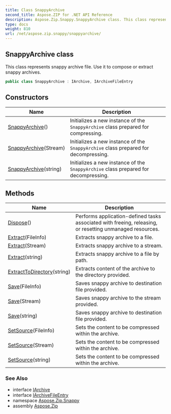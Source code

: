 ```yaml
---
title: Class SnappyArchive
second_title: Aspose.ZIP for .NET API Reference
description: Aspose.Zip.Snappy.SnappyArchive class. This class represents snappy archive file. Use it to compose or extract snappy archives
type: docs
weight: 810
url: /net/aspose.zip.snappy/snappyarchive/
---
```

## SnappyArchive class

This class represents snappy archive file. Use it to compose or extract snappy archives.

```csharp
public class SnappyArchive : IArchive, IArchiveFileEntry
```

## Constructors

| Name | Description |
| --- | --- |
| [SnappyArchive](snappyarchive/#constructor)() | Initializes a new instance of the `SnappyArchive` class prepared for compressing. |
| [SnappyArchive](snappyarchive/#constructor_1)(Stream) | Initializes a new instance of the `SnappyArchive` class prepared for decompressing. |
| [SnappyArchive](snappyarchive/#constructor_2)(string) | Initializes a new instance of the `SnappyArchive` class prepared for decompressing. |

## Methods

| Name | Description |
| --- | --- |
| [Dispose](../../aspose.zip.snappy/snappyarchive/dispose/)() | Performs application-defined tasks associated with freeing, releasing, or resetting unmanaged resources. |
| [Extract](../../aspose.zip.snappy/snappyarchive/extract/#extract_1)(FileInfo) | Extracts snappy archive to a file. |
| [Extract](../../aspose.zip.snappy/snappyarchive/extract/#extract_2)(Stream) | Extracts snappy archive to a stream. |
| [Extract](../../aspose.zip.snappy/snappyarchive/extract/#extract)(string) | Extracts snappy archive to a file by path. |
| [ExtractToDirectory](../../aspose.zip.snappy/snappyarchive/extracttodirectory/)(string) | Extracts content of the archive to the directory provided. |
| [Save](../../aspose.zip.snappy/snappyarchive/save/#save)(FileInfo) | Saves snappy archive to destination file provided. |
| [Save](../../aspose.zip.snappy/snappyarchive/save/#save_1)(Stream) | Saves snappy archive to the stream provided. |
| [Save](../../aspose.zip.snappy/snappyarchive/save/#save_2)(string) | Saves snappy archive to destination file provided. |
| [SetSource](../../aspose.zip.snappy/snappyarchive/setsource/#setsource)(FileInfo) | Sets the content to be compressed within the archive. |
| [SetSource](../../aspose.zip.snappy/snappyarchive/setsource/#setsource_1)(Stream) | Sets the content to be compressed within the archive. |
| [SetSource](../../aspose.zip.snappy/snappyarchive/setsource/#setsource_2)(string) | Sets the content to be compressed within the archive. |

### See Also

* interface [IArchive](../../aspose.zip/iarchive/)
* interface [IArchiveFileEntry](../../aspose.zip/iarchivefileentry/)
* namespace [Aspose.Zip.Snappy](../../aspose.zip.snappy/)
* assembly [Aspose.Zip](../../)


